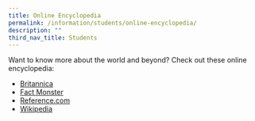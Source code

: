 ```yaml
---
title: Online Encyclopedia
permalink: /information/students/online-encyclopedia/
description: ""
third_nav_title: Students
---
```

Want to know more about the world and beyond? Check out these online encyclopedia:
*   [Britannica](http://www.britannica.com/)
*   [Fact Monster](http://www.factmonster.com/)
*   [Reference.com](http://www.reference.com/)
*   [Wikipedia](http://en.wikipedia.org/wiki/Main_Page)